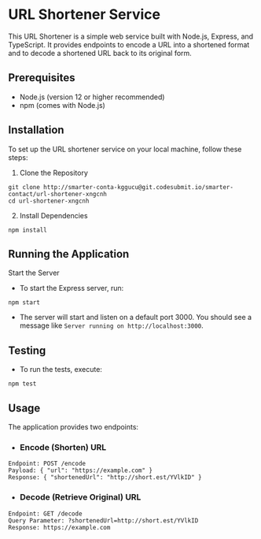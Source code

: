 # URL Shortener Service

This URL Shortener is a simple web service built with Node.js, Express, and TypeScript. It provides endpoints to encode a URL into a shortened format and to decode a shortened URL back to its original form.

## Prerequisites

-   Node.js (version 12 or higher recommended)
-   npm (comes with Node.js)

## Installation

To set up the URL shortener service on your local machine, follow these steps:

1. Clone the Repository

```
git clone http://smarter-conta-kggucu@git.codesubmit.io/smarter-contact/url-shortener-xngcnh
cd url-shortener-xngcnh
```

2. Install Dependencies

```
npm install
```

## Running the Application

Start the Server

-   To start the Express server, run:

```
npm start
```

-   The server will start and listen on a default port 3000. You should see a message like `Server running on http://localhost:3000`.

## Testing

-   To run the tests, execute:

```
npm test
```

## Usage

The application provides two endpoints:

-   ### Encode (Shorten) URL

```
Endpoint: POST /encode
Payload: { "url": "https://example.com" }
Response: { "shortenedUrl": "http://short.est/YVlkID" }
```

-   ### Decode (Retrieve Original) URL

```
Endpoint: GET /decode
Query Parameter: ?shortenedUrl=http://short.est/YVlkID
Response: https://example.com
```

